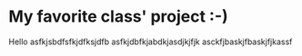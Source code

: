 # My favorite class' project :-)
Hello
asfkjsbdfsfkjdfksjdfb
asfkjdbfkjabdkjasdjkjfjk
asckfjbaskjfbaskjfjkassf
